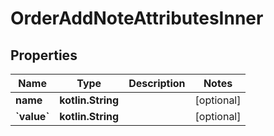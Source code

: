 
# OrderAddNoteAttributesInner

## Properties
| Name | Type | Description | Notes |
| ------------ | ------------- | ------------- | ------------- |
| **name** | **kotlin.String** |  |  [optional] |
| **&#x60;value&#x60;** | **kotlin.String** |  |  [optional] |



